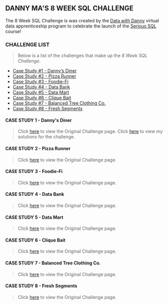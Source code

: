 ## DANNY MA'S 8 WEEK SQL CHALLENGE
The 8 Week SQL Challenge is was created by the [Data with Danny](https://www.datawithdanny.com/) 
virtual data apprenticeship program to celebrate the launch of the [Serious SQL](https://bit.ly/3gWUT2G) course!

### CHALLENGE LIST
> Below is a list of the challenges that make up the *8 Week SQL Challenge.*

- [Case Study #1 - Danny’s Diner](#case-study-1---dannys-diner)
- [Case Study #2 - Pizza Runner](#case-study-2---pizza-runner)
- [Case Study #3 - Foodie-Fi](#case-study-3---foodie-fi)
- [Case Study #4 - Data Bank](#case-study-4---data-bank)
- [Case Study #5 - Data Mart](#case-study-5---data-mart)
- [Case Study #6 - Clique Bait](#case-study-6---clique-bait)
- [Case Study #7 - Balanced Tree Clothing Co.](#case-study-7---balanced-tree-clothing-co)
- [Case Study #8 - Fresh Segments](#case-study-8---fresh-segments)



#### CASE STUDY 1 - Danny's Diner
>Click [here](https://8weeksqlchallenge.com/case-study-1) to view the Original Challenge page.
>Click [here](https://github.com/Data-Bishop/Danny-Ma-Case-Study-1.git) to view my solutions for the challenge.


#### CASE STUDY 2 - Pizza Runner
>Click [here](https://8weeksqlchallenge.com/case-study-2) to view the Original Challenge page.


#### CASE STUDY 3 - Foodie-Fi
>Click [here](https://8weeksqlchallenge.com/case-study-3) to view the Original Challenge page.


#### CASE STUDY 4 - Data Bank
>Click [here](https://8weeksqlchallenge.com/case-study-4) to view the Original Challenge page.


#### CASE STUDY 5 - Data Mart
>Click [here](https://8weeksqlchallenge.com/case-study-5) to view the Original Challenge page.


#### CASE STUDY 6 - Clique Bait
>Click [here](https://8weeksqlchallenge.com/case-study-6) to view  the Original Challenge page.


#### CASE STUDY 7 - Balanced Tree Clothing Co.
>Click [here](https://8weeksqlchallenge.com/case-study-7) to view the Original Challenge page.


#### CASE STUDY 8 - Fresh Segments
>Click [here](https://8weeksqlchallenge.com/case-study-8) to view the Original Challenge page.